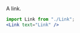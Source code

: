 A link.        
```jsx                       
import Link from "./Link";                                    
<Link text="Link" />
```